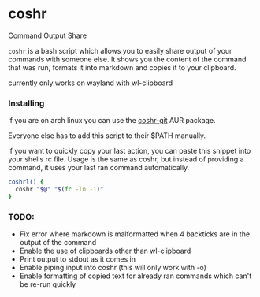 # coshr

Command Output Share

`coshr` is a bash script which allows you to easily share output of your
commands with someone else. It shows you the content of the command that
was run, formats it into markdown and copies it to your clipboard.

currently only works on wayland with wl-clipboard

### Installing

if you are on arch linux you can use the
[coshr-git](https://aur.archlinux.org/packages/coshr-git) AUR package.

Everyone else has to add this script to their $PATH manually.

if you want to quickly copy your last action, you can paste this snippet
into your shells rc file. Usage is the same as coshr, but instead of
providing a command, it uses your last ran command automatically.
```sh
coshrl() {
  coshr "$@" "$(fc -ln -1)"
}
```

### TODO:
 - Fix error where markdown is malformatted when 4 backticks are in the
output of the command
 - Enable the use of clipboards other than wl-clipboard
 - Print output to stdout as it comes in
 - Enable piping input into coshr (this will only work with -o)
 - Enable formatting of copied text for already ran commands which can't
 be re-run quickly
